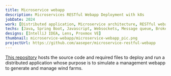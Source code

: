 ```yaml
---
title: Microservice webapp
description: Microservices RESTful Webapp Deployment with k8s
jobDate: 2024
work: [Distributed application, Microservice architecture, RESTful webapp]
techs: [Java, Spring Boot, Javascript, Websockets, Message queue, Broker, k3s]
designs: [IntelliJ IDEA, Lens, Proxmox VE]
thumbnail: microservice-webapp/microservice-webapp_pic.png
projectUrl: https://github.com/aaseper/microservice-restful-webapp
---
```


[This repository](https://github.com/aaseper/microservice-restful-webapp) hosts the source code and required files to deploy and run a distributed application whose purpose is to simulate a management webapp to generate and manage wind farms.